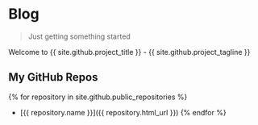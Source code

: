 # Blog

> Just getting something started

Welcome to {{ site.github.project_title }} - {{ site.github.project_tagline }}

## My GitHub Repos

{% for repository in site.github.public_repositories %}
  * [{{ repository.name }}]({{ repository.html_url }})
{% endfor %}

